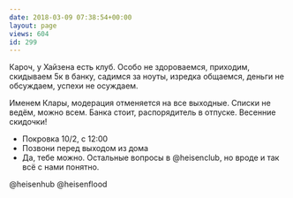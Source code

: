 ```yaml
---
date: 2018-03-09 07:38:54+00:00
layout: page
views: 604
id: 299
---
```


Кароч, у Хайзена есть клуб. Особо не здороваемся, приходим, скидываем 5к в банку, садимся за ноуты, изредка общаемся, деньги не обсуждаем, успехи не осуждаем. 

Именем Клары, модерация отменяется на все выходные. Списки не ведём, можно всем. Банка стоит, распорядитель в отпуске. Весенние скидочки!

- Покровка 10/2, с 12:00
- Позвони перед выходом из дома
- Да, тебе можно. Остальные вопросы в @heisenclub, но вроде и так всё с нами понятно.

@heisenhub @heisenflood


